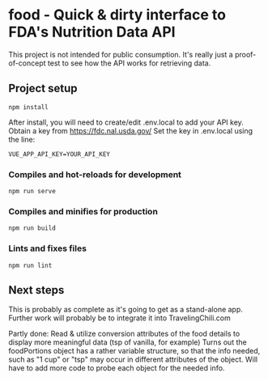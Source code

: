 # food - Quick & dirty interface to FDA's Nutrition Data API

This project is not intended for public consumption. It's really just a proof-of-concept test to see how the API works for retrieving data.

## Project setup
```
npm install
```
After install, you will  need to create/edit .env.local to add your API key. Obtain a key from https://fdc.nal.usda.gov/
Set the key in .env.local using the line:
```
VUE_APP_API_KEY=YOUR_API_KEY
```

### Compiles and hot-reloads for development
```
npm run serve
```

### Compiles and minifies for production
```
npm run build
```

### Lints and fixes files
```
npm run lint
```

## Next steps

This is probably as complete as it's going to get as a stand-alone app. Further work will probably be to integrate it into TravelingChili.com

Partly done: Read & utilize conversion attributes of the food details to display more meaningful data (tsp of vanilla, for example)
Turns out the foodPortions object has a rather variable structure, so that the info needed, such as "1 cup" or "tsp" may occur in different attributes of the object. Will have to add more code to probe each object for the needed info.


